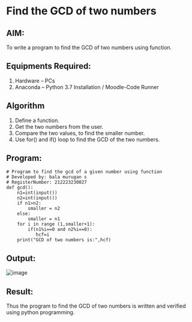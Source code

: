 # Find the GCD of two numbers

## AIM:
To write a program to find the GCD of two numbers using function.

## Equipments Required:
1. Hardware – PCs
2. Anaconda – Python 3.7 Installation / Moodle-Code Runner

## Algorithm
1. Define a function.
2. Get the two numbers from the user.
3. Compare the two values, to find the smaller number.
4. Use for() and if() loop to find the GCD of the two numbers.

## Program:
```
# Program to find the gcd of a given number using function
# Developed by: bala murugan s
# RegisterNumber: 212223230027
def gcd():
    n1=int(input())
    n2=int(input())
    if n1>n2:
        smaller = n2
    else:
        smaller = n1
    for i in range (1,smaller+1):
        if(n1%i==0 and n2%i==0):
           hcf=i
    print("GCD of two numbers is:",hcf)
```

## Output:
![image](https://github.com/bala23005271/GCD-of-two-numbers/assets/155039753/51239216-373e-47ad-8f96-3de68e43e310)



## Result:
Thus the program to find the GCD of two numbers is written and verified using python programming.
